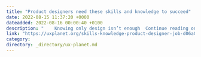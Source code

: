 ```yaml
---
title: "Product designers need these skills and knowledge to succeed"
date: 2022-08-15 11:37:20 +0000
dateadded: 2022-08-16 00:00:40 +0100
description: "    Knowing only design isn’t enough  Continue reading on UX Planet »  "
link: "https://uxplanet.org/skills-knowledge-product-designer-job-d06a0782bdd5?source=rss----819cc2aaeee0---4"
category:
directory: _directory/ux-planet.md
---
```

